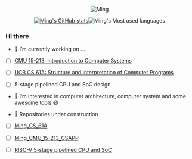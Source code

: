 <div align="center">
    
![Ming](https://metrics.lecoq.io/ming-make?template=classic&config.timezone=Asia%2FShanghai)
</div>

<div align="center">
    
[![Ming's GitHub stats](https://github-readme-stats.vercel.app/api?username=ming-make&show_icons=true&theme=radical)](https://github.com/anuraghazra/github-readme-stats)![Ming's Most used languages](https://github-readme-stats.vercel.app/api/top-langs/?username=ming-make&layout=compact&hide_border=true&langs_count=10)
</div>
    


### Hi there
<!--
**ming-make/ming-make** is a ✨ _special_ ✨ repository because its `README.md` (this file) appears on your GitHub profile.

Here are some ideas to get you started:

- 🔭 I’m currently working on ...
- 🌱 I’m currently learning ...
- 👯 I’m looking to collaborate on ...
- 🤔 I’m looking for help with ...
- 💬 Ask me about ...
- 📫 How to reach me: ...
- 😄 Pronouns: ...
- ⚡ Fun fact: ...
-->
- 🔭 I’m currently working on ...
 - [ ] [CMU 15-213: Introduction to Computer Systems](https://www.cs.cmu.edu/~213/)
 
 - [ ] [UCB CS 61A: Structure and Interpretation of Computer Programs](https://inst.eecs.berkeley.edu/~cs61a/fa20/)

 - [ ] 5-stage pipelined CPU and SoC design
 
- 🌱 I’m interested in computer architecture, computer system and some awesome tools 😄

- 🤔 Repositories under construction
 - [ ] [Ming_CS_61A](https://github.com/ming-make/Ming_CS_61A)
 
 - [ ] [Ming_CMU_15-213_CSAPP](https://github.com/ming-make/Ming_CMU_15-213_CSAPP)

 - [ ] [RISC-V 5-stage pipelined CPU and SoC](https://github.com/ming-make/Ming_CMU_15-213_CSAPP)
